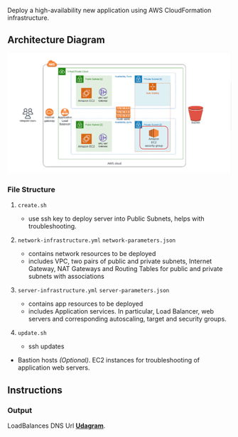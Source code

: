 Deploy a high-availability new application using AWS CloudFormation infrastructure.

## Architecture Diagram

![Diagram](udagram-infrastructure-diagram.png)
 
### File Structure

1. `create.sh` 
    * use ssh key to deploy server into Public Subnets,  helps with troubleshooting.

2. `network-infrastructure.yml` `network-parameters.json`
    * contains network resources to be deployed
    * includes VPC, two pairs of public and private subnets, Internet Gateway, NAT Gateways and Routing Tables for public and private subnets with associations

3. `server-infrastructure.yml` `server-parameters.json`
    * contains app resources to be deployed
    * includes Application services. In particular, Load Balancer, web servers and corresponding autoscaling, target and security groups.

4. `update.sh`
    * ssh updates

- Bastion hosts _(Optional)_. EC2 instances for troubleshooting of application web servers.

## Instructions




### Output
LoadBalances DNS Url **[Udagram](http://serve-WebAp-161GK7Q8AC2BX-657455822.us-east-1.elb.amazonaws.com)**.

